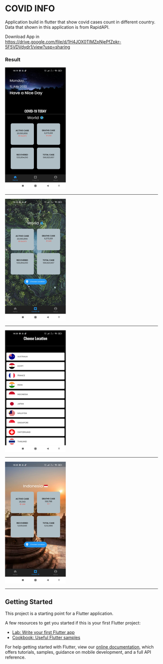 # COVID INFO

Application build in flutter that show covid cases count in different country. Data that shown in this application is from RapidAPI.

Download App in <br>
https://drive.google.com/file/d/1H4JOX0TlMZpNjePfZpkr-5F5VDVdydr1/view?usp=sharing

### Result

<img src="https://github.com/driskimaulana/covid-app/blob/main/cvd-screenshots/1657538476597.jpg" width="200" height="400" />

<hr>

<img src="https://github.com/driskimaulana/covid-app/blob/main/cvd-screenshots/1657538476578.jpg" width="200" height="400" />
<hr>

<img src="https://github.com/driskimaulana/covid-app/blob/main/cvd-screenshots/1657538476566.jpg" width="200" height="400" />
<hr>

<img src="https://github.com/driskimaulana/covid-app/blob/main/cvd-screenshots/1657538476554.jpg" width="200" height="400" />
<hr>

## Getting Started

This project is a starting point for a Flutter application.

A few resources to get you started if this is your first Flutter project:

- [Lab: Write your first Flutter app](https://flutter.dev/docs/get-started/codelab)
- [Cookbook: Useful Flutter samples](https://flutter.dev/docs/cookbook)

For help getting started with Flutter, view our
[online documentation](https://flutter.dev/docs), which offers tutorials,
samples, guidance on mobile development, and a full API reference.
